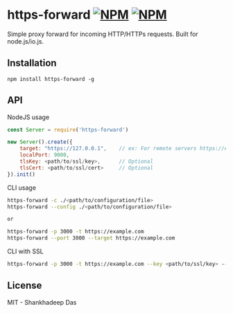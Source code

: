# https-forward [![NPM](https://img.shields.io/badge/release-stable-green)](https://www.npmjs.org/package/https-forward) [![NPM](https://img.shields.io/badge/version-v0.0.1-green)](https://www.npmjs.org/package/https-forward)


Simple proxy forward for incoming HTTP/HTTPs requests. Built for node.js/io.js.

## Installation

```
npm install https-forward -g
```

## API

NodeJS usage
```js
const Server = require('https-forward')

new Server().create({
    target: "https://127.0.0.1",    // ex: For remote servers https://example.com
    localPort: 9000,
    tlsKey: <path/to/ssl/key>,      // Optional
    tlsCert: <path/to/ssl/cert>     // Optional
}).init()

```

CLI usage
```bash
https-forward -c ./<path/to/configuration/file>
https-forward --config ./<path/to/configuration/file>

or

https-forward -p 3000 -t https://example.com
https-forward --port 3000 --target https://example.com

```

CLI with SSL
```bash
https-forward -p 3000 -t https://example.com --key <path/to/ssl/key> --cert <path/to/ssl/cert>
```

## License

MIT - Shankhadeep Das